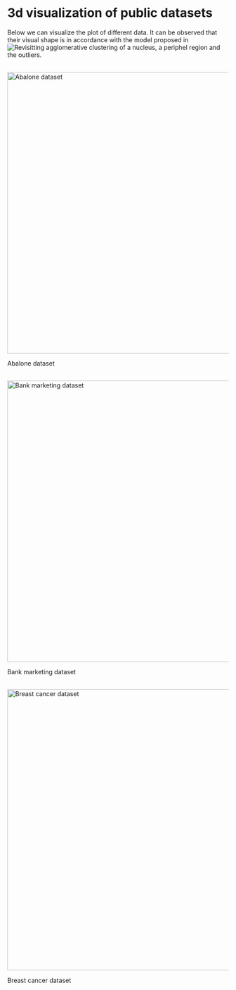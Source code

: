 # 3d visualization of public datasets

Below we can visualize the plot of different data. It can be observed that their visual shape is in accordance with the model proposed in ![Revisitting agglomerative clustering](https://arxiv.org/abs/2005.07995) of a nucleus, a periphel region and the outliers.



<br/><a href="https://archive.ics.uci.edu/ml/datasets/abalone">
<img src="https://github.com/ericktokuda/hieclust/raw/master/animations/abalone_055.gif" title="Abalone dataset" width="640">
</a>

Abalone dataset


<br/><a href="https://archive.ics.uci.edu/ml/datasets/Bank+Marketing">
<img src="https://github.com/ericktokuda/hieclust/raw/master/animations/bank_marketing_430.gif" title="Bank marketing dataset" width="640">
</a>

Bank marketing dataset


<br/><a href="https://archive.ics.uci.edu/ml/datasets/Breast+Cancer+Wisconsin+(Diagnostic)">
<img src="https://github.com/ericktokuda/hieclust/raw/master/animations/cancer_555.gif" title="Breast cancer dataset" width="640">
</a>

Breast cancer dataset
